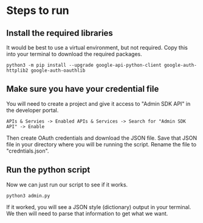 # Steps to run

## Install the required libraries

It would be best to use a virtual environment, but not required. Copy this into your terminal to download the required packages.

```
python3 -m pip install --upgrade google-api-python-client google-auth-httplib2 google-auth-oauthlib
```

## Make sure you have your credential file

You will need to create a project and give it access to "Admin SDK API" in the developer portal.

```
APIs & Servies -> Enabled APIs & Services -> Search for "Admin SDK API" -> Enable
```

Then create OAuth credentials and download the JSON file. Save that JSON file in your directory where you will be running the script. Rename the file to "credntials.json".

## Run the python script

Now we can just run our script to see if it works.

```
python3 admin.py
```

If it worked, you will see a JSON style (dictionary) output in your terminal.
We then will need to parse that information to get what we want.
